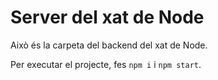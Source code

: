 # Server del xat de Node

Això és la carpeta del backend del xat de Node.

Per executar el projecte, fes `npm i` i `npm start`.